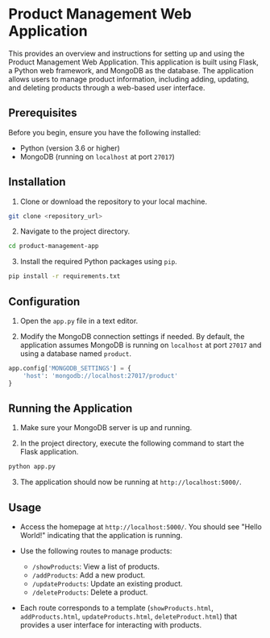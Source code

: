 # Product Management Web Application

This provides an overview and instructions for setting up and using the Product Management Web Application. This application is built using Flask, a Python web framework, and MongoDB as the database. The application allows users to manage product information, including adding, updating, and deleting products through a web-based user interface.

## Prerequisites

Before you begin, ensure you have the following installed:

- Python (version 3.6 or higher)
- MongoDB (running on `localhost` at port `27017`)

## Installation

1. Clone or download the repository to your local machine.

```bash
git clone <repository_url>
```

2. Navigate to the project directory.

```bash
cd product-management-app
```

3. Install the required Python packages using `pip`.

```bash
pip install -r requirements.txt
```

## Configuration

1. Open the `app.py` file in a text editor.

2. Modify the MongoDB connection settings if needed. By default, the application assumes MongoDB is running on `localhost` at port `27017` and using a database named `product`.

```python
app.config['MONGODB_SETTINGS'] = {
    'host': 'mongodb://localhost:27017/product'
}
```

## Running the Application

1. Make sure your MongoDB server is up and running.

2. In the project directory, execute the following command to start the Flask application.

```bash
python app.py
```

3. The application should now be running at `http://localhost:5000/`.

## Usage

- Access the homepage at `http://localhost:5000/`. You should see "Hello World!" indicating that the application is running.

- Use the following routes to manage products:

  - `/showProducts`: View a list of products.
  - `/addProducts`: Add a new product.
  - `/updateProducts`: Update an existing product.
  - `/deleteProducts`: Delete a product.

- Each route corresponds to a template (`showProducts.html`, `addProducts.html`, `updateProducts.html`, `deleteProduct.html`) that provides a user interface for interacting with products.
